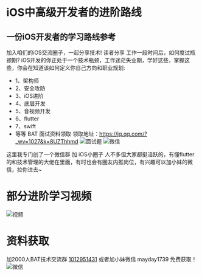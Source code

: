 # iOS中高级开发者的进阶路线
## 一份iOS开发者的学习路线参考
加入咱们的iOS交流圈子，一起分享技术!
读者分享
工作一段时间后，如何度过瓶颈期?
iOS开发的你正处于一个技术瓶颈，工作迷茫失业期，学好这些，掌握这些，你会在知道该如何定义你自己方向和职业规划:
* 1、架构师
* 2、安全攻防
* 3、iOS进阶
* 4、底层开发
* 5、音视频开发
* 6、flutter
* 7、swift
* 等等
BAT 面试资料领取
领取地址：https://jq.qq.com/?_wv=1027&k=8UZThhmd
![面试题](https://user-images.githubusercontent.com/70994474/117928135-b8303780-b32d-11eb-9021-6335cae909b0.png)
![微信](https://user-images.githubusercontent.com/70994474/117928448-270d9080-b32e-11eb-9c25-52331f76d72e.png)

这里我专门创了一个微信群 加 iOS小圈子 人不多但大家都挺活跃的，有懂flutter的和技术管理的大佬在里面，有时也会有圈友内推岗位，有兴趣可以加小妹的微信，拉你进去~

# 部分进阶学习视频
![视频](https://user-images.githubusercontent.com/70994474/117928542-4a384000-b32e-11eb-9725-660175802468.png)
# 资料获取
加2000人BAT技术交流群 [1012951431](https://jq.qq.com/?_wv=1027&k=OWH3HcHW) 或者加小妹微信 mayday1739 免费获取！
![微信](https://user-images.githubusercontent.com/70994474/117928606-60de9700-b32e-11eb-9789-25c0ee02ff7f.png)
